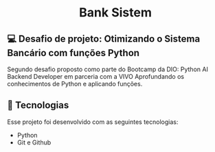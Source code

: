 <h1 align="center"> Bank Sistem </h1>

## 💻 Desafio de projeto: Otimizando o Sistema Bancário com funções Python 
Segundo desafio proposto como parte do Bootcamp da DIO: Python AI Backend Developer em parceria com a VIVO
Aprofundando os conhecimentos de Python e aplicando funções.

## 🚀 Tecnologias

Esse projeto foi desenvolvido com as seguintes tecnologias:

- Python
- Git e Github
